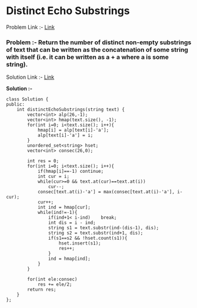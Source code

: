 # Distinct Echo Substrings

Problem Link :- [Link](https://leetcode.com/problems/distinct-echo-substrings/)

<h3>
Problem :- Return the number of distinct non-empty substrings of text that can be written as the concatenation of some string with itself (i.e. it can be written as a + a where a is some string).
</h3>

Solution Link :- [Link](https://leetcode.com/problems/distinct-echo-substrings/submissions/882705812/)

**Solution :-**
```
class Solution {
public:
    int distinctEchoSubstrings(string text) {
        vector<int> alp(26,-1);
        vector<int> hmap(text.size(), -1);
        for(int i=0; i<text.size(); i++){
            hmap[i] = alp[text[i]-'a'];   
            alp[text[i]-'a'] = i;
        }
        unordered_set<string> hset;
        vector<int> consec(26,0);
        
        int res = 0;
        for(int i=0; i<text.size(); i++){
            if(hmap[i]==-1) continue;
            int cur = i;
            while(cur>=0 && text.at(cur)==text.at(i))
                cur--;     
            consec[text.at(i)-'a'] = max(consec[text.at(i)-'a'], i-cur);
            cur++;
            int ind = hmap[cur];
            while(ind!=-1){
                if(ind+1< i-ind)    break;
                int dis = i - ind;
                string s1 = text.substr(ind-(dis-1), dis);
                string s2 = text.substr(ind+1, dis);
                if(s1==s2 && !hset.count(s1)){
                    hset.insert(s1);
                    res++;
                }
                ind = hmap[ind];
            }
        }
        
        for(int ele:consec) 
            res += ele/2;
        return res;
    }
};
```
